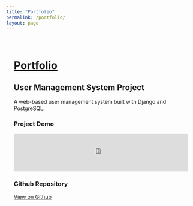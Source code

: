 ```yaml
---
title: "Portfolio"
permalink: /portfolio/
layout: page
---
```


<div style="max-width: 800px; margin: auto; padding: 20px;">

<h1 style="text-decoration: underline; text-decoration-thickness: 3px;">Portfolio</h1>

<h2>User Management System Project</h2>

<p>A web-based user management system built with Django and PostgreSQL.</p>

<h3>Project Demo</h3>
<iframe width="100%" height="100" src="https://www.youtube.com/embed/watch?v=Y1gwqXkWhXM&ab_channel=ColtonRichie" frameborder="0" allowfullscreen></iframe>

<h3>Github Repository</h3>
<p><a href="https://github.com/uynvu078/Cambridge_teamProject" target="_blank">View on Github</a></p>

</div>
